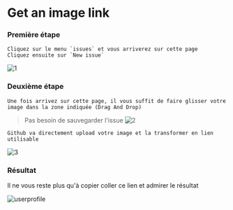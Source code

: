 # Get an image link
### Première étape
```
Cliquez sur le menu `issues` et vous arriverez sur cette page
Cliquez ensuite sur `New issue`
```
![1](https://user-images.githubusercontent.com/35492203/56350335-d668ef00-61ca-11e9-8547-b0f930d59e7d.PNG)

### Deuxième étape
```
Une fois arrivez sur cette page, il vous suffit de faire glisser votre image dans la zone indiquée (Drag And Drop)
```
> Pas besoin de sauvegarder l'issue
![2](https://user-images.githubusercontent.com/35492203/56350336-d79a1c00-61ca-11e9-862e-30dd1af82c04.PNG)
```
Github va directement upload votre image et la transformer en lien utilisable
```
![3](https://user-images.githubusercontent.com/35492203/56350338-d8cb4900-61ca-11e9-98b6-e32ac9504428.PNG)

### Résultat
Il ne vous reste plus qu'à copier coller ce lien et admirer le résultat

![userprofile](https://user-images.githubusercontent.com/35492203/56350377-f13b6380-61ca-11e9-9dfb-efff62df849f.jpg)
